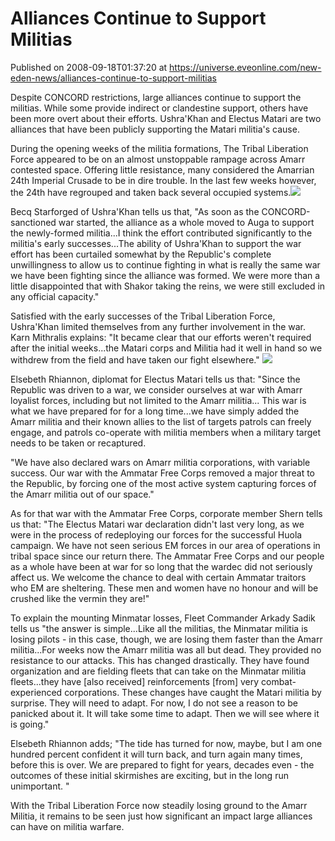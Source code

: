 # Alliances Continue to Support Militias
Published on 2008-09-18T01:37:20 at https://universe.eveonline.com/new-eden-news/alliances-continue-to-support-militias

Despite CONCORD restrictions, large alliances continue to support the militias. While some provide indirect or clandestine support, others have been more overt about their efforts. Ushra'Khan and Electus Matari are two alliances that have been publicly supporting the Matari militia's cause.  
  
During the opening weeks of the militia formations, The Tribal Liberation Force appeared to be on an almost unstoppable rampage across Amarr contested space. Offering little resistance, many considered the Amarrian 24th Imperial Crusade to be in dire trouble. In the last few weeks however, the 24th have regrouped and taken back several occupied systems.[![](http://www.eve-ic.net/media/articles/2343/uk.png)](http://www.eve-ic.net/media/igbd/igbd.php?faction=ic&url=)

Becq Starforged of Ushra'Khan tells us that, "As soon as the CONCORD-sanctioned war started, the alliance as a whole moved to Auga to support the newly-formed militia...I think the effort contributed significantly to the militia's early successes...The ability of Ushra'Khan to support the war effort has been curtailed somewhat by the Republic's complete unwillingness to allow us to continue fighting in what is really the same war we have been fighting since the alliance was formed. We were more than a little disappointed that with Shakor taking the reins, we were still excluded in any official capacity."  
  
Satisfied with the early successes of the Tribal Liberation Force, Ushra'Khan limited themselves from any further involvement in the war. Karn Mithralis explains: "It became clear that our efforts weren't required after the initial weeks...the Matari corps and Militia had it well in hand so we withdrew from the field and have taken our fight elsewhere." [![](http://www.eve-ic.net/media/articles/2343/em.png)](http://www.eve-ic.net/media/igbd/igbd.php?faction=ic&url=)  
  
Elsebeth Rhiannon, diplomat for Electus Matari tells us that: "Since the Republic was driven to a war, we consider ourselves at war with Amarr loyalist forces, including but not limited to the Amarr militia... This war is what we have prepared for for a long time...we have simply added the Amarr militia and their known allies to the list of targets patrols can freely engage, and patrols co-operate with militia members when a military target needs to be taken or recaptured.  
  
"We have also declared wars on Amarr militia corporations, with variable success. Our war with the Ammatar Free Corps removed a major threat to the Republic, by forcing one of the most active system capturing forces of the Amarr militia out of our space."  
  
As for that war with the Ammatar Free Corps, corporate member Shern tells us that: "The Electus Matari war declaration didn't last very long, as we were in the process of redeploying our forces for the successful Huola campaign. We have not seen serious EM forces in our area of operations in tribal space since our return there. The Ammatar Free Corps and our people as a whole have been at war for so long that the wardec did not seriously affect us. We welcome the chance to deal with certain Ammatar traitors who EM are sheltering. These men and women have no honour and will be crushed like the vermin they are!"  
  
To explain the mounting Minmatar losses, Fleet Commander Arkady Sadik tells us "the answer is simple...Like all the militias, the Minmatar militia is losing pilots - in this case, though, we are losing them faster than the Amarr militia...For weeks now the Amarr militia was all but dead. They provided no resistance to our attacks. This has changed drastically. They have found organization and are fielding fleets that can take on the Minmatar militia fleets...they have [also received] reinforcements [from] very combat-experienced corporations. These changes have caught the Matari militia by surprise. They will need to adapt. For now, I do not see a reason to be panicked about it. It will take some time to adapt. Then we will see where it is going."  
  
Elsebeth Rhiannon adds; "The tide has turned for now, maybe, but I am one hundred percent confident it will turn back, and turn again many times, before this is over. We are prepared to fight for years, decades even - the outcomes of these initial skirmishes are exciting, but in the long run unimportant. "  
  
With the Tribal Liberation Force now steadily losing ground to the Amarr Militia, it remains to be seen just how significant an impact large alliances can have on militia warfare.
